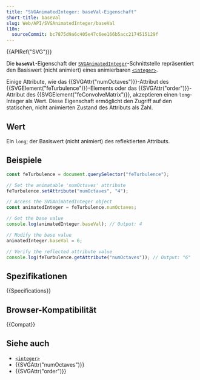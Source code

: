 ```yaml
---
title: "SVGAnimatedInteger: baseVal-Eigenschaft"
short-title: baseVal
slug: Web/API/SVGAnimatedInteger/baseVal
l10n:
  sourceCommit: bc7875d9a6c405e47c6ee166b5acc2174515129f
---
```


{{APIRef("SVG")}}

Die **`baseVal`**-Eigenschaft der [`SVGAnimatedInteger`](/de/docs/Web/API/SVGAnimatedInteger)-Schnittstelle repräsentiert den Basiswert (nicht animiert) eines animierbaren [`<integer>`](/de/docs/Web/SVG/Content_type#integer).

Einige Attribute, wie das {{SVGAttr("numOctaves")}}-Attribut des {{SVGElement("feTurbulence")}}-Elements oder das {{SVGAttr("order")}}-Attribut des {{SVGElement("feConvolveMatrix")}}, akzeptieren einen `long`-Integer als Wert. Diese Eigenschaft ermöglicht den Zugriff auf den statischen, nicht animierten Zustand des Attributs als Zahl.

## Wert

Ein `long`; der Basiswert (nicht animiert) des reflektierten Attributs.

## Beispiele

```js
const feTurbulence = document.querySelector("feTurbulence");

// Set the animatable 'numOctaves' attribute
feTurbulence.setAttribute("numOctaves", "4");

// Access the SVGAnimatedInteger object
const animatedInteger = feTurbulence.numOctaves;

// Get the base value
console.log(animatedInteger.baseVal); // Output: 4

// Modify the base value
animatedInteger.baseVal = 6;

// Verify the reflected attribute value
console.log(feTurbulence.getAttribute("numOctaves")); // Output: "6"
```

## Spezifikationen

{{Specifications}}

## Browser-Kompatibilität

{{Compat}}

## Siehe auch

- [`<integer>`](/de/docs/Web/SVG/Content_type#integer)
- {{SVGAttr("numOctaves")}}
- {{SVGAttr("order")}}
